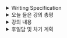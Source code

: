 <details>
<summary>Writing Specification</summary>
<div markdown="1">

>Date : 22.01.27
>
>강좌 분류 : Pytorch
>
>>강좌 번호 : 8
>>
>>제목 : Multi-GPU 학습
>
>>강좌 번호 : 9
>>
>>제목 : Hyperparameter Tuning
>
>>강좌 번호 : 10
>>
>>제목 : Pytorch Troubleshooting

</div>
</details>

<details>
<summary>오늘 들은 강의 총평</summary>
<div markdown="1">

오늘 강의는 뭔가 대학원에서 겪었던 짜증나는 moment들을 모아 놓은 느낌이 강하다.



</div>
</details>

<details>
<summary>강의 내용</summary>
<div markdown="1">

<details>
<summary>Multi-GPU 학습</summary>
<div markdown="1">

Multi-GPU 학습을 하면서 시간에 쫓겨 사는 우리들에게 **돈으로 시간을 살 수 있다는** 것을 알게 해준다.

Deadline에 쫓길 때, 전기와 CPU와 GPU가 무한히 많다면, 수많은 세팅을 한 번에 돌리며 실험을 진행한다.
> 뭐... 전기가 무한한 건 아니지만, 전기료는 학교가 내고(난 등록금을 내지만)
>
> CPU... 많으면 좋겠지만 이 친구가 많다고 일이 비례해서 편해지는 것은 아니지만
>
> GPU는 많으면 그냥 편하다... 리얼..
>
> CUDA_VISIBLE_DEVICE에 0보다 많이 찍히는 컴퓨터를 쓰고 있으면 정말 황홀하기 그지없다.

다수의 GPU를 활용하는 방식에도 교재에 나와있듯 모델을 분산하는지와 데이터를 분산하는지에 차이가 있다.

이상적인 케이스에 대해서는 당연하게도 엄청 똑똑한 GPU 하나가 엄청 큰 저장공간을 활용해 학습했으면 좋겠지만,

거대한 모델을 학습하고 싶지만 하드웨어적으로 그럴 수 없는 현실을 타파하기 위한 방법이라고 생각하면 좋다.

AlexNet이 모델을 분산한 대표적인 CNN 모델로, 당시에 연구자들이 학습에 활용한 GPU가 GTX 580(3GB VRAM)이다.
> VRAM 3GB가 있는 GTX 580... 지금 딥러닝 용으로 출시되는 쿼드로 모델이 최소 24GB라는 것을 생각해보면..

구조를 자세히 보면, CONV3/FC6~8 이렇게 4개의 Layer에서 두 GPU간 통신을 하고 나머지는 GPU 내에서 전파된다.

이런 식의 모델 분산화는 조금 구현하기도 어렵고 문제점들이 있다.

> GPU 내 코어들간의 버스를 통한 통신속도와 메인보드 PCI Express 버스를 통한 통신속도의 차이로 병목 발생
>
> 학습 파이프라인이 복잡해짐. 동기화 문제이기도 하고.

데이터 병렬 처리는 모델 병렬 처리에 비하면 너무 쉽고 간단하다.

연산의 주체만 다를 뿐, Mini-batch와 똑같기 때문이다.

연산의 주체를 정하는 방법을 포함해, Multi GPU를 구현하는 방법은 2가지다.

> 1. DataParallel : nn.moudle에 씌워주는 것으로, GPU를 분산처리하게 함.
> 
> 단, 특정 GPU가 데이터를 한번에 처리하는 과정이 존재하는데, 이로 인해서 
> 
> 특정 GPU의 처리 능력이 제한되고, 그에 맞춰 모든 GPU의 전체적인 분산처리 성능이 감소함.
> 
> 2. DistributedDataParallel : Dataset과 Dataloader에 적용하는 것으로, CPU도 분산처리를 위해 할당됨.
> 
> 기본 연산은 DataParallel과 같으나, 개별적으로 자기 연산의 평균을 구하여 특정 GPU에 부하를 몰아주지 않음.
> 
> 선언한 Dataset에 torch.utils.data.distributed.DistributedSample를 사용해 Sampler를 선언하고
> 
> Dataloader를 선언할 때 sampler에 선언한 것을, num_worker를 min(GPU*3~4, CPU의 총 Thread)만큼 넣어준다.

</div>
</details>

<details>
<summary>Hyperparameter Tuning</summary>
<div markdown="1">

Hyperparameter Tuning... 난 별로 좋아하지 않는다.

이게 진짜 요즘 들어서는 정말 최후의 순간까지 몰려서 해보는 방법인지라

(거기에 드는 연산에 비해서 효과도 별로 없는 것 같다. 그래도 하긴 해야함..)

Data를 더 신경써서 보는 것이 낫다는 교수님 강의에는 굉장히 동의한다.

>그리고 모델(또는 모델의 구조)를 크게 바꾸는 것은 연구 토픽과 반대로 가는 경우라서 적용하기 어렵기도 하고

조금 이야기해보고 싶었던 것은 [NAS(Neural Architecture Search)](https://arxiv.org/abs/1611.01578)를 이용해 Hyperparameter Tuning하는 이야기가 나왔는데,

무려.. 강화 학습 이론으로 Hyperparameter를 결정하는 방법이다. Block을 어떻게 쌓을 것인지도 결정하는..

> 이젠 네트워크에게 네트워크설계를 맡기는 일까지 벌어지고 있다. AI Engineer도 조만간 사라질 직ㅈ...

아마.. 주말 쯤에 Notion을 정리하면서 이 내용을 간략하게 요약해볼 계획이다.

이렇게 강화학습 기반이 아니면 주로 쓰이는 방법은
> 1. Grid search
> 
> 2. Random search
> 
> 3. Bayesian search

등이 있고, Ray라는 라이브러리를 활용해서 이를 쉽게 해보는 것이라고 배웠는데,

수작업으로 일일이 구현해서 파악하는 것 보단 낫겠더라.

</div>
</details>

<details>
<summary>Pytorch Troubleshooting</summary>
<div markdown="1">

Troubleshooting 정말 중요한 문제다.

아... 이 수만가지 오류들... 어떻게 에러메세지를 만들었을까? 라는 생각이 들만큼.

Multi-GPU 학습 과정에서 4개의 GPU에 학습을 돌려놓고 나오면 1개가 꼭 죽어있다거나..하는 일이 있긴 하다.

특히 0번 GPU가 그럴 일이 있는데,

1. 모니터를 연결해두면 모니터 작동을 위한 GPU 점유때문에 다른 GPU보다 일을 더 많이 하기도 하고,

2. 또 다른 GPU에서 얻어 온 정보를 종합하느라 다른 GPU보다 일을 더 많이 하기도 하는 등

하나로 특정할 수 없는 이유들 때문에 저런 일들이 발생하곤 한다.

그래서 메모리 점유를 잘 확인해보면서 해야 같은 것을 두 번 학습하지 않는다.

메모리 문제는 또 다른 공학적인 측면에서도 중요한데,

실제로 인공지능과 함께 뭔가 만들려고 할 때 메모리 누수를 해결하지 못하면,

그 메모리 누수로 인해 내가 짠 신경망이 아닌 **다른 프로그램**이 갑자기 먼저 죽어버리기도 한다.

> 더 짜증나는 건 **에러 메세지는 다른 프로그램이 범인인냥 말하고 있다는 점**이다.

메모리 문제를 해결하기 위해서 강의에선 아래의 함수나 방법론을 제시한다.

1. with torch.no_grad() : backward pass를 위해 저장하는 정보를 없애는 context

2. torch.cuda.empty_cache() : 사용되지 않는 GPU Cache를 정리해주는 함수. Del과는 쓰임이 다르니 유의

3. training loop에서 tensor로 축적되는 변수는 확인 : tensor 변수는 GPU에 남기 때문에 확인 후 처리
> 1-d tensor의 경우엔 python 기본 객체(tensor.item / float(tensor))로 처리한다.
> 
> 필요가 없어진 변수는 del을 이용해 적절히 삭제한다.(loop 이후에도 메모리를 점유하기 때문)

4. batch size 줄이기 : nvidia-smi 켜라. 우분투 터미널에서 보고 싶으면 아래의 명령어도 추천한다.

> watch -d -n 0.5 nvidia-smi

5. 정밀도 줄이기 : 32비트 정밀도로 처리되는 변수를 16비트로 처리하면 연산에 필요한 메모리가 감소한다.

</div>
</details>


</div>
</details>

<details>
<summary>후일담 및 차기 계획</summary>
<div markdown="1">

요즘 아침 6시에 일어나서 10시까지 공부한 것을 정리 중이다.

그런데 문제가 생겼다. Colab을 자꾸 쓰다보니 제일 중요한 오후 시간대에 GPU 할당이 중지되어 버린다.

.... 난 Local에서 돌릴 자원도 있는데 이런 불상사가...

python 파일로 바꿔서 Ubuntu에서 돌리면 어떨까 싶었는데

Ubuntu에서 부스트캠프 활동하려니 바꿀 것들이 한가득이라 여간 귀찮은 일이 아니다.

아.. 근데 신경망 공부하는 것에는 Ubuntu가 압도적으로 편하긴 한데.. 이 것도 고민이 좀 된다.

오늘 일이 있어서 정말 오랜만에 연구실에 들렸는데, 연구실 친구들이 내 다이어리를 보고 있었다고 했다.

물론 바쁜 시간 할애해서 읽어주는 건 감사한 것이다. 그런데 모두가 읽으려면 영어로 작성해야 하나...?

사실 처음 다이어리를 쓴 날, 그러니까 1월 17일 다이어리의 초안은 사실 영어로 작성되어 있었다.

그런데 영어 실력도 많이 모자라기도 하고, 그래서 작성에 너무 오랜 시간이 걸렸고

내가 공부한 교재들에 나의 필기도 전부 영어로 적혀 있어서 한글로 푼 자료가 필요해 한글로 옮긴 것이었다.

오.. 근데 상황이 이렇게 되면... 갑자기 차후 계획에 대해서 상상해본 것이 있는데

만약 계획대로 된다면 부스트캠프가 조금 더 재밌어지겠는데 싶은 아이디어가 생겼다.

이제부터 타당성 검토 시간의 시작이다.

차기 계획

1. 계획 타당성 검토

2. ResNet 구현 준비

3. 심화과제 마무리 짓기

</div>
</details>

